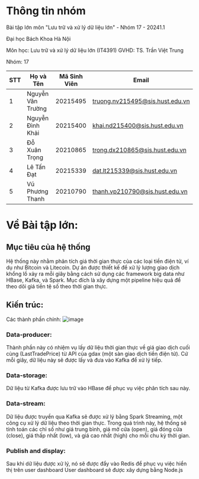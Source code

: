 # Thông tin nhóm
Bài tập lớn môn "Lưu trữ và xử lý dữ liệu lớn" - Nhóm 17 - 20241.1

Đại học Bách Khoa Hà Nội

Môn học: Lưu trữ và xử lý dữ liệu lớn (IT4391)
GVHD: TS. Trần Việt Trung

Nhóm: 17

| STT | Họ và Tên           | Mã Sinh Viên | Email                             |
|-----|---------------------|--------------|-----------------------------------|
| 1   | Nguyễn Văn Trường    | 20215495     | truong.nv215495@sis.hust.edu.vn   |
| 2   | Nguyễn Đình Khải     | 20215400     | khai.nd215400@sis.hust.edu.vn     |
| 3   | Đỗ Xuân Trọng        | 20210865     | trong.dx210865@sis.hust.edu.vn    |
| 4   | Lê Tấn Đạt           | 20215339     | dat.lt215339@sis.hust.edu.vn      |
| 5   | Vũ Phương Thanh      | 20210790     | thanh.vp210790@sis.hust.edu.vn    |

# Về Bài tập lớn: 
## Mục tiêu của hệ thống
Hệ thống này nhằm phân tích giá thời gian thực của các loại tiền điện tử, ví dụ như Bitcoin và Litecoin. Dự án được thiết kế để xử lý lượng giao dịch khổng lồ xảy ra mỗi giây bằng cách sử dụng các framework big data như HBase, Kafka, và Spark. Mục đích là xây dựng một pipeline hiệu quả để theo dõi giá tiền tệ số theo thời gian thực.

## Kiến trúc:
Các thành phần chính:
![image](https://github.com/user-attachments/assets/35f686b7-586a-478d-a4c1-d9ded1f62bc4)

### Data-producer:

Thành phần này có nhiệm vụ lấy dữ liệu thời gian thực về giá giao dịch cuối cùng (LastTradePrice) từ API của gdax (một sàn giao dịch tiền điện tử).
Cứ mỗi giây, dữ liệu này sẽ được lấy và đưa vào Kafka để xử lý tiếp.
### Data-storage:

Dữ liệu từ Kafka được lưu trữ vào HBase để phục vụ việc phân tích sau này.
### Data-stream:

Dữ liệu được truyền qua Kafka sẽ được xử lý bằng Spark Streaming, một công cụ xử lý dữ liệu theo thời gian thực.
Trong quá trình này, hệ thống sẽ tính toán các chỉ số như giá trung bình, giá mở cửa (open), giá đóng cửa (close), giá thấp nhất (low), và giá cao nhất (high) cho mỗi chu kỳ thời gian.
### Publish and display:

Sau khi dữ liệu được xử lý, nó sẽ được đẩy vào Redis để phục vụ việc hiển thị trên user dashboard
User dashboard sẽ được xây dựng bằng Node.js



